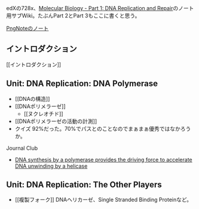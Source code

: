 edXの728x、[Molecular Biology - Part 1: DNA Replication and Repair](https://www.edx.org/course/molecular-biology-part-1-dna-replication-and-repair)のノート用サブWiki。たぶんPart 2とPart 3もここに書くと思う。

[PngNoteのノート](https://karino2.github.io/ImageGallery/MolecularBiology728x.html)

## イントロダクション

[[イントロダクション]]


## Unit: DNA Replication: DNA Polymerase

- [[DNAの構造]]
- [[DNAポリメラーゼ]]
  - [[ヌクレオチド]]
- [[DNAポリメラーゼの活動の計測]]
- クイズ 92%だった。70%でパスとのことなのでまぁまぁ優秀ではなかろうか。

 Journal Club
- [DNA synthesis by a polymerase provides the driving force to accelerate DNA unwinding by a helicase](https://www.ncbi.nlm.nih.gov/pmc/articles/PMC1563444/)

## Unit: DNA Replication: The Other Players

- [[複製フォーク]]  DNAヘリカーゼ、Single Stranded Binding Proteinなど。
